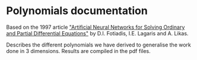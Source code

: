 # Polynomials documentation

Based on the 1997 article ["Artificial Neural Networks for Solving Ordinary and Partial Differential Equations"](https://ieeexplore.ieee.org/document/712178 "Article Link") by D.I. Fotiadis, I.E. Lagaris and A. Likas.

Describes the different polynomials we have derived to generalise the work done in 3 dimensions.
Results are compiled in the pdf files.